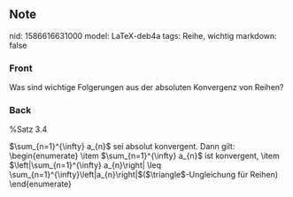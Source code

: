 ## Note
nid: 1586616631000
model: LaTeX-deb4a
tags: Reihe, wichtig
markdown: false

### Front
Was sind wichtige Folgerungen aus der absoluten Konvergenz von Reihen?

### Back
%Satz 3.4<div>
</div><div>$\sum_{n=1}^{\infty} a_{n}$ sei absolut konvergent. Dann gilt:</div><div>\begin{enumerate}
\item $\sum_{n=1}^{\infty} a_{n}$ ist konvergent,
\item  $\left|\sum_{n=1}^{\infty} a_{n}\right| \leq \sum_{n=1}^{\infty}\left|a_{n}\right|$($\triangle$-Ungleichung für Reihen)</div><div>\end{enumerate}</div>
